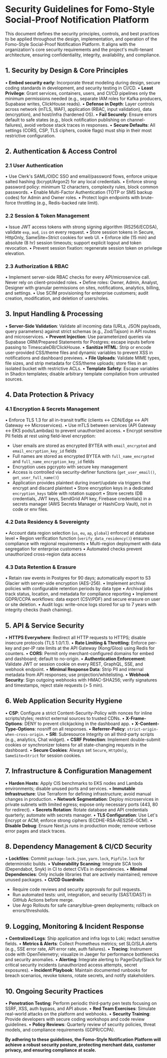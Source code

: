 # Security Guidelines for Fomo-Style Social-Proof Notification Platform

This document defines the security principles, controls, and best practices to be applied throughout the design, implementation, and operation of the Fomo-Style Social-Proof Notification Platform. It aligns with the organization's core security requirements and the project's multi-tenant architecture, ensuring confidentiality, integrity, availability, and compliance.

## 1. Security by Design & Core Principles

• **Embed security early**: Incorporate threat modeling during design, secure coding standards in development, and security testing in CI/CD. • **Least Privilege**: Grant services, containers, users, and CI/CD pipelines only the minimum permissions needed (e.g., separate IAM roles for Kafka producers, Supabase writes, ClickHouse reads). • **Defense in Depth**: Layer controls across network (mTLS, WAF), application (RBAC, input validation), data (encryption), and host/infra (hardened OS). • **Fail Securely**: Ensure errors default to safe states (e.g., block notification publishing on channel-failures), avoid verbose stack traces in responses. • **Secure Defaults**: All settings (CORS, CSP, TLS ciphers, cookie flags) must ship in their most restrictive configuration.

## 2. Authentication & Access Control

### 2.1 User Authentication

• Use Clerk's SAML/OIDC SSO and email/password flows, enforce unique salted hashing (bcrypt/Argon2) for any local credentials. • Enforce strong password policy: minimum 12 characters, complexity rules, block common passwords. • Enable Multi-Factor Authentication (TOTP or SMS backup codes) for Admin and Owner roles. • Protect login endpoints with brute-force throttling (e.g., Redis-backed rate limit).

### 2.2 Session & Token Management

• Issue JWT access tokens with strong signing algorithm (RS256/ECDSA), validate `exp`, `aud`, `iss` on every request. • Store session tokens in Secure, HttpOnly, SameSite=Strict cookies for web UI. • Enforce idle (15 min) and absolute (8 hr) session timeouts; support explicit logout and token revocation. • Prevent session fixation: regenerate session token on privilege elevation.

### 2.3 Authorization & RBAC

• Implement server-side RBAC checks for every API/microservice call. Never rely on client-provided roles. • Define roles: Owner, Admin, Analyst, Designer with granular permissions on sites, notifications, analytics, billing, and settings. • Use SCIM provisioning for enterprise customers; audit creation, modification, and deletion of users/roles.

## 3. Input Handling & Processing

• **Server-Side Validation**: Validate all incoming data (URLs, JSON payloads, query parameters) against strict schemas (e.g., Zod/Tajson) in API routes and microservices. • **Prevent Injection**: Use parameterized queries via Supabase ORM/Prepared Statements for Postgres; escape inputs before passing to TimescaleDB/ClickHouse. • **Sanitize HTML**: Strip or encode user-provided CSS/theme files and dynamic variables to prevent XSS in notifications and dashboard previews. • **File Uploads**: Validate MIME types, file sizes, and strip metadata for CSS/theme uploads; store files in an isolated bucket with restrictive ACLs. • **Template Safety**: Escape variables in Shadcn templates; disable arbitrary template compilation from untrusted sources.

## 4. Data Protection & Privacy

### 4.1 Encryption & Secrets Management

• Enforce TLS 1.3 for all in-transit traffic (clients ↔ CDN/Edge ↔ API Gateway ↔ Microservices).
• Use mTLS between services (API Gateway ↔ EKS pods/Lambdas) to prevent unauthorized access.
• Encrypt sensitive PII fields at rest using field-level encryption:
  * User emails are stored as encrypted BYTEA with `email_encrypted` and `email_encryption_key_id` fields
  * Full names are stored as encrypted BYTEA with `full_name_encrypted` and `full_name_encryption_key_id` fields
  * Encryption uses pgcrypto with secure key management
  * Access is controlled via security-definer functions (`get_user_email()`, `get_user_full_name()`)
  * Application provides plaintext during insert/update via triggers that encrypt and discard plaintext
• Store encryption keys in a dedicated `encryption_keys` table with rotation support
• Store secrets (DB credentials, JWT keys, SendGrid API key, Firebase credentials) in a secrets manager (AWS Secrets Manager or HashiCorp Vault), not in code or env files.

### 4.2 Data Residency & Sovereignty

• Account data region selection (`us`, `eu`, `ap`, `global`) enforced at database level
• Region verification function (`verify_data_residency()`) ensures compliance with regional requirements
• Multi-region deployment with data segregation for enterprise customers
• Automated checks prevent unauthorized cross-region data access

### 4.3 Data Retention & Erasure

• Retain raw events in Postgres for 90 days; automatically export to S3 Glacier with server-side encryption (AES-256).
• Implement archival policies with configurable retention periods by data type
• Archival jobs track status, location, and metadata for compliance reporting
• Implement GDPR/CCPA workflows: data export (CSV/PDF) and secure erasure on user or site deletion.
• Audit logs: write-once logs stored for up to 7 years with integrity checks (hash chaining).

## 5. API & Service Security

• **HTTPS Everywhere**: Redirect all HTTP requests to HTTPS; disable insecure protocols (TLS 1.0/1.1). • **Rate Limiting & Throttling**: Enforce per-key and per-IP rate limits at the API Gateway (Kong/Gloo) using Redis for counters. • **CORS**: Permit only merchant-configured domains for embed and dashboard; default to no-origin. • **Authentication Enforcement**: Validate JWT or session cookie on every REST, GraphQL, SSE, and webhook endpoint. • **Minimal Response Data**: Strip PII and internal metadata from API responses; use projection/whitelisting. • **Webhook Security**: Sign outgoing webhooks with HMAC-SHA256; verify signatures and timestamps, reject stale requests (> 5 min).

## 6. Web Application Security Hygiene

• **CSP**: Configure a strict Content-Security-Policy with nonces for inline scripts/styles; restrict external sources to trusted CDNs. • **X-Frame-Options**: DENY to prevent clickjacking in the dashboard app. • **X-Content-Type-Options**: nosniff on all responses. • **Referrer-Policy**: `strict-origin-when-cross-origin`. • **SRI**: Subresource Integrity on all third-party scripts (e.g., analytics, Chat widget). • **CSRF Protection**: Implement double-submit cookies or synchronizer tokens for all state-changing requests in the dashboard. • **Secure Cookies**: Always set `Secure`, `HttpOnly`, `SameSite=Strict` for session cookies.

## 7. Infrastructure & Configuration Management

• **Harden Hosts**: Apply CIS benchmarks to EKS nodes and Lambda environments; disable unused ports and services. • **Immutable Infrastructure**: Use Terraform for defining infrastructure; avoid manual changes in production. • **Network Segmentation**: Deploy microservices in private subnets with limited egress; expose only necessary ports (443, 80 for redirect). • **Secrets Rotation**: Rotate database and API credentials quarterly; automate with secrets manager. • **TLS Configuration**: Use Let's Encrypt or ACM; enforce strong ciphers (ECDHE-RSA-AES256-GCM). • **Disable Debug**: Ensure Next.js runs in production mode; remove verbose error pages and stack traces.

## 8. Dependency Management & CI/CD Security

• **Lockfiles**: Commit `package-lock.json`, `yarn.lock`, `Pipfile.lock` for deterministic builds. • **Vulnerability Scanning**: Integrate SCA tools (Dependabot, Snyk) in CI to detect CVEs in dependencies. • **Minimal Dependencies**: Only include libraries that are actively maintained; remove unused packages. • **CI/CD Guardrails**:

*   Require code reviews and security approvals for pull requests.
*   Run automated tests: unit, integration, and security (SAST/DAST) in GitHub Actions before merge.
*   Use Argo Rollouts for safe canary/blue-green deployments; rollback on errors/thresholds.

## 9. Logging, Monitoring & Incident Response

• **Centralized Logs**: Ship application and infra logs to Loki; redact sensitive fields. • **Metrics & Alerts**: Collect Prometheus metrics; set SLO/SLA alerts (e.g., SSE error rate, API error rate, auth failures). • **Tracing**: Instrument code with OpenTelemetry; visualize in Jaeger for performance bottlenecks and security anomalies. • **Alerting**: Integrate alerting to PagerDuty/Slack for critical security incidents (unauthorized access attempts, secret exposures). • **Incident Playbook**: Maintain documented runbooks for breach scenarios, revoke tokens, rotate secrets, and notify stakeholders.

## 10. Ongoing Security Practices

• **Penetration Testing**: Perform periodic third-party pen tests focusing on SSRF, XSS, auth bypass, and API abuse. • **Red Team Exercises**: Simulate real-world attacks on the platform and webhooks. • **Security Training**: Provide developers with secure coding workshops and code review guidelines. • **Policy Reviews**: Quarterly review of security policies, threat models, and compliance requirements (GDPR/CCPA).

**By adhering to these guidelines, the Fomo-Style Notification Platform will achieve a robust security posture, protecting merchant data, customer privacy, and ensuring compliance at scale.**
